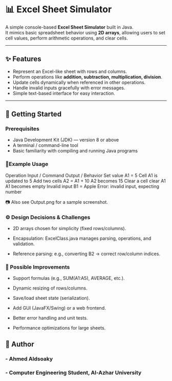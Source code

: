 # 📊 Excel Sheet Simulator

A simple console-based **Excel Sheet Simulator** built in Java.  
It mimics basic spreadsheet behavior using **2D arrays**, allowing users to set cell values, perform arithmetic operations, and clear cells.  

---

## ✨ Features
- Represent an Excel-like sheet with rows and columns.
- Perform operations like **addition, subtraction, multiplication, division**.
- Update cells dynamically when referenced in other operations.
- Handle invalid inputs gracefully with error messages.
- Simple text-based interface for easy interaction.

---

## 🚀 Getting Started

### Prerequisites
- Java Development Kit (JDK) — version 8 or above
- A terminal / command-line tool
- Basic familiarity with compiling and running Java programs


### 🧪Example Usage
Operation	Input / Command	Output / Behavior
Set value	A1 = 5	Cell A1 is updated to 5
Add two cells	A2 = A1 + 10	A2 becomes 15
Clear a cell	clear A1	A1 becomes empty
Invalid input	B1 = Apple	Error: invalid input, expecting number

📷 Also see Output.png for a sample screenshot.

### ⚙️ Design Decisions & Challenges
- 2D arrays chosen for simplicity (fixed rows/columns).

- Encapsulation: ExcelClass.java manages parsing, operations, and validation.

- Reference parsing: e.g., converting B2 → correct row/column indices.

### 🧩 Possible Improvements
- Support formulas (e.g., SUM(A1:A5), AVERAGE, etc.).

- Dynamic resizing of rows/columns.

- Save/load sheet state (serialization).

- Add GUI (JavaFX/Swing) or a web frontend.

- Better error handling and unit tests.

- Performance optimizations for large sheets.

## 👤 Author
### - Ahmed Aldsoaky
### - Computer Engineering Student, Al-Azhar University
